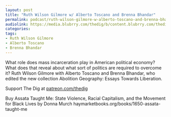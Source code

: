 ```yaml
---
layout: post
title: "Ruth Wilson Gilmore w/ Alberto Toscano and Brenna Bhandar"
permalink: podcast/ruth-wilson-gilmore-w-alberto-toscano-and-brenna-bhandar/
audiolink: https://media.blubrry.com/thedig/b/content.blubrry.com/thedig/The_Dig-EP_358-Gilmore.mp3
categories:
tags:
- Ruth Wilson Gilmore
- Alberto Toscano
- Brenna Bhandar
---
```


What role does mass incarceration play in American political economy? What does that reveal about what sort of politics are required to overcome it? Ruth Wilson Gilmore with Alberto Toscano and Brenna Bhandar, who edited the new collection Abolition Geography: Essays Towards Liberation.

Support The Dig at [patreon.com/thedig](http://www.patreon.com/TheDig) 

Buy Assata Taught Me: State Violence, Racial Capitalism, and the Movement for Black Lives by Donna Murch haymarketbooks.org/books/1650-assata-taught-me